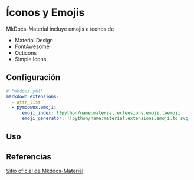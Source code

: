 

# Íconos y Emojis


MkDocs-Material incluye emojis e íconos de 


- Material Design
- FontAwesome
- Octicons
- Simple Icons


## Configuración 

``` yaml
# "mkdocs.yml"
markdown_extensions:
  - attr_list
  - pymdownx.emoji:
      emoji_index: !!python/name:material.extensions.emoji.twemoji
      emoji_generator: !!python/name:material.extensions.emoji.to_svg
```

## Uso






## Referencias

[Sitio oficial de Mkdocs-Material](https://squidfunk.github.io/mkdocs-material/reference/icons-emojis/)